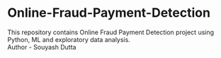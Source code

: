 # Online-Fraud-Payment-Detection
This repository contains Online Fraud Payment Detection project using Python, ML and exploratory data analysis.
<br> 
Author - Souyash Dutta
